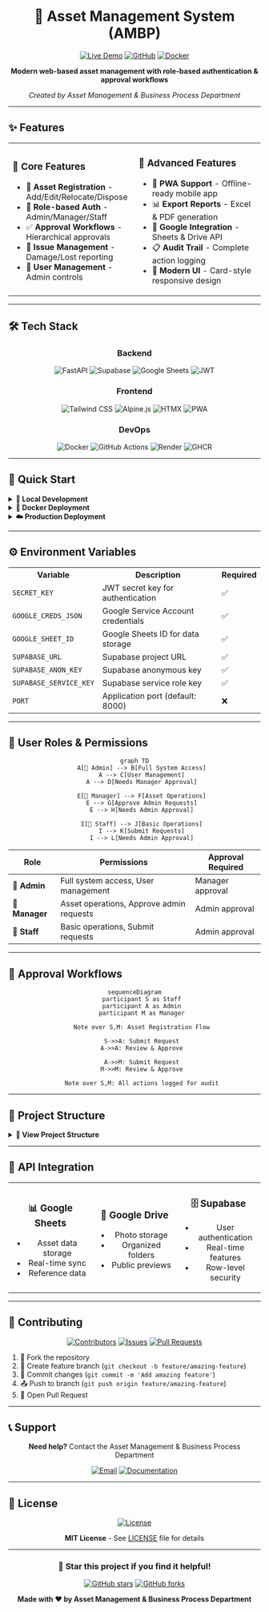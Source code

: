 <div align="center">

# 🏢 Asset Management System (AMBP)

[![Live Demo](https://img.shields.io/badge/🌐_Live_Demo-Visit_Site-blue?style=for-the-badge)](https://ambp.onrender.com)
[![GitHub](https://img.shields.io/badge/GitHub-Repository-black?style=for-the-badge&logo=github)](https://github.com/hafidzduddin88/asset_management)
[![Docker](https://img.shields.io/badge/Docker-GHCR-2496ED?style=for-the-badge&logo=docker)](https://github.com/hafidzduddin88/asset_management/pkgs/container/ambp)

**Modern web-based asset management with role-based authentication & approval workflows**

*Created by Asset Management & Business Process Department*

</div>

---

## ✨ Features

<table>
<tr>
<td width="50%">

### 🎯 Core Features
- 📝 **Asset Registration** - Add/Edit/Relocate/Dispose
- 👥 **Role-based Auth** - Admin/Manager/Staff
- ✅ **Approval Workflows** - Hierarchical approvals
- 🔧 **Issue Management** - Damage/Lost reporting
- 👤 **User Management** - Admin controls

</td>
<td width="50%">

### 🚀 Advanced Features
- 📱 **PWA Support** - Offline-ready mobile app
- 📊 **Export Reports** - Excel & PDF generation
- 🔗 **Google Integration** - Sheets & Drive API
- 📋 **Audit Trail** - Complete action logging
- 🎨 **Modern UI** - Card-style responsive design

</td>
</tr>
</table>

---

## 🛠️ Tech Stack

<div align="center">

### Backend
![FastAPI](https://img.shields.io/badge/FastAPI-009688?style=flat-square&logo=fastapi&logoColor=white)
![Supabase](https://img.shields.io/badge/Supabase-3ECF8E?style=flat-square&logo=supabase&logoColor=white)
![Google Sheets](https://img.shields.io/badge/Google_Sheets-34A853?style=flat-square&logo=google-sheets&logoColor=white)
![JWT](https://img.shields.io/badge/JWT-000000?style=flat-square&logo=json-web-tokens&logoColor=white)

### Frontend
![Tailwind CSS](https://img.shields.io/badge/Tailwind_CSS-38B2AC?style=flat-square&logo=tailwind-css&logoColor=white)
![Alpine.js](https://img.shields.io/badge/Alpine.js-8BC34A?style=flat-square&logo=alpine.js&logoColor=white)
![HTMX](https://img.shields.io/badge/HTMX-3366CC?style=flat-square&logo=htmx&logoColor=white)
![PWA](https://img.shields.io/badge/PWA-5A0FC8?style=flat-square&logo=pwa&logoColor=white)

### DevOps
![Docker](https://img.shields.io/badge/Docker-2496ED?style=flat-square&logo=docker&logoColor=white)
![GitHub Actions](https://img.shields.io/badge/GitHub_Actions-2088FF?style=flat-square&logo=github-actions&logoColor=white)
![Render](https://img.shields.io/badge/Render-46E3B7?style=flat-square&logo=render&logoColor=white)
![GHCR](https://img.shields.io/badge/GHCR-181717?style=flat-square&logo=github&logoColor=white)

</div>

---

## 🚀 Quick Start

<details>
<summary><b>🔧 Local Development</b></summary>

```bash
# 1. Clone repository
git clone https://github.com/hafidzduddin88/asset_management.git
cd asset_management

# 2. Setup environment
python -m venv venv
source venv/bin/activate  # Windows: venv\Scripts\activate
pip install -r requirements.txt

# 3. Configure environment
cp .env.example .env
# Edit .env with your credentials

# 4. Run application
uvicorn app.main:app --reload --host 0.0.0.0 --port 8000
```

</details>

<details>
<summary><b>🐳 Docker Deployment</b></summary>

```bash
# Quick run with Docker
docker run -p 8000:8000 --env-file .env ghcr.io/hafidzduddin88/ambp:latest

# Or build locally
docker build -t ambp .
docker run -p 8000:8000 --env-file .env ambp
```

</details>

<details>
<summary><b>☁️ Production Deployment</b></summary>

**Automated via GitHub Actions:**
1. Push to `main` branch
2. Docker image built & pushed to GHCR
3. Render.com auto-deploys latest image

**Manual Render Setup:**
- Service: Web Service
- Image: `ghcr.io/hafidzduddin88/ambp:latest`
- Auto-deploy: Enabled

</details>

---

## ⚙️ Environment Variables

<table>
<tr>
<th>Variable</th>
<th>Description</th>
<th>Required</th>
</tr>
<tr>
<td><code>SECRET_KEY</code></td>
<td>JWT secret key for authentication</td>
<td>✅</td>
</tr>
<tr>
<td><code>GOOGLE_CREDS_JSON</code></td>
<td>Google Service Account credentials</td>
<td>✅</td>
</tr>
<tr>
<td><code>GOOGLE_SHEET_ID</code></td>
<td>Google Sheets ID for data storage</td>
<td>✅</td>
</tr>
<tr>
<td><code>SUPABASE_URL</code></td>
<td>Supabase project URL</td>
<td>✅</td>
</tr>
<tr>
<td><code>SUPABASE_ANON_KEY</code></td>
<td>Supabase anonymous key</td>
<td>✅</td>
</tr>
<tr>
<td><code>SUPABASE_SERVICE_KEY</code></td>
<td>Supabase service role key</td>
<td>✅</td>
</tr>
<tr>
<td><code>PORT</code></td>
<td>Application port (default: 8000)</td>
<td>❌</td>
</tr>
</table>

---

## 👥 User Roles & Permissions

<div align="center">

```mermaid
graph TD
    A[👑 Admin] --> B[Full System Access]
    A --> C[User Management]
    A --> D[Needs Manager Approval]
    
    E[👔 Manager] --> F[Asset Operations]
    E --> G[Approve Admin Requests]
    E --> H[Needs Admin Approval]
    
    I[👤 Staff] --> J[Basic Operations]
    I --> K[Submit Requests]
    I --> L[Needs Admin Approval]
```

</div>

| Role | Permissions | Approval Required |
|------|-------------|-------------------|
| **👑 Admin** | Full system access, User management | Manager approval |
| **👔 Manager** | Asset operations, Approve admin requests | Admin approval |
| **👤 Staff** | Basic operations, Submit requests | Admin approval |

---

## 🔄 Approval Workflows

<div align="center">

```mermaid
sequenceDiagram
    participant S as Staff
    participant A as Admin
    participant M as Manager
    
    Note over S,M: Asset Registration Flow
    
    S->>A: Submit Request
    A->>A: Review & Approve
    
    A->>M: Submit Request
    M->>M: Review & Approve
    
    Note over S,M: All actions logged for audit
```

</div>

---

## 📁 Project Structure

<details>
<summary><b>📂 View Project Structure</b></summary>

```
asset_management/
├── 📁 app/
│   ├── 📁 database/          # Database models & connections
│   ├── 📁 middleware/        # Authentication middleware
│   ├── 📁 routes/           # API endpoints
│   │   ├── 📄 asset_management.py
│   │   ├── 📄 user_management.py
│   │   ├── 📄 damage.py
│   │   └── 📄 approvals.py
│   ├── 📁 static/           # CSS, JS, images
│   ├── 📁 templates/        # HTML templates
│   ├── 📁 utils/           # Utility functions
│   │   ├── 📄 sheets.py    # Google Sheets integration
│   │   ├── 📄 auth.py      # Authentication
│   │   └── 📄 photo.py     # Image processing
│   ├── 📄 config.py        # Configuration
│   └── 📄 main.py          # FastAPI entry point
├── 📁 .github/workflows/   # CI/CD pipeline
├── 📄 Dockerfile          # Container config
├── 📄 requirements.txt    # Dependencies
└── 📄 render.yaml         # Deployment config
```

</details>

---

## 🔗 API Integration

<table>
<tr>
<td width="33%" align="center">

### 📊 Google Sheets
- Asset data storage
- Real-time sync
- Reference data

</td>
<td width="33%" align="center">

### 📁 Google Drive
- Photo storage
- Organized folders
- Public previews

</td>
<td width="33%" align="center">

### 🗄️ Supabase
- User authentication
- Real-time features
- Row-level security

</td>
</tr>
</table>

---

## 🤝 Contributing

<div align="center">

[![Contributors](https://img.shields.io/github/contributors/hafidzduddin88/asset_management?style=for-the-badge)](https://github.com/hafidzduddin88/asset_management/graphs/contributors)
[![Issues](https://img.shields.io/github/issues/hafidzduddin88/asset_management?style=for-the-badge)](https://github.com/hafidzduddin88/asset_management/issues)
[![Pull Requests](https://img.shields.io/github/issues-pr/hafidzduddin88/asset_management?style=for-the-badge)](https://github.com/hafidzduddin88/asset_management/pulls)

</div>

1. 🍴 Fork the repository
2. 🌿 Create feature branch (`git checkout -b feature/amazing-feature`)
3. 💾 Commit changes (`git commit -m 'Add amazing feature'`)
4. 📤 Push to branch (`git push origin feature/amazing-feature`)
5. 🔄 Open Pull Request

---

## 📞 Support

<div align="center">

**Need help?** Contact the Asset Management & Business Process Department

[![Email](https://img.shields.io/badge/Email-Support-red?style=for-the-badge&logo=gmail)](mailto:support@company.com)
[![Documentation](https://img.shields.io/badge/📚_Documentation-Wiki-blue?style=for-the-badge)](https://github.com/hafidzduddin88/asset_management/wiki)

</div>

---

## 📄 License

<div align="center">

[![License](https://img.shields.io/badge/License-MIT-green?style=for-the-badge)](LICENSE)

**MIT License** - See [LICENSE](LICENSE) file for details

</div>

---

<div align="center">

### 🌟 Star this project if you find it helpful!

[![GitHub stars](https://img.shields.io/github/stars/hafidzduddin88/asset_management?style=social)](https://github.com/hafidzduddin88/asset_management/stargazers)
[![GitHub forks](https://img.shields.io/github/forks/hafidzduddin88/asset_management?style=social)](https://github.com/hafidzduddin88/asset_management/network/members)

**Made with ❤️ by Asset Management & Business Process Department**

</div>